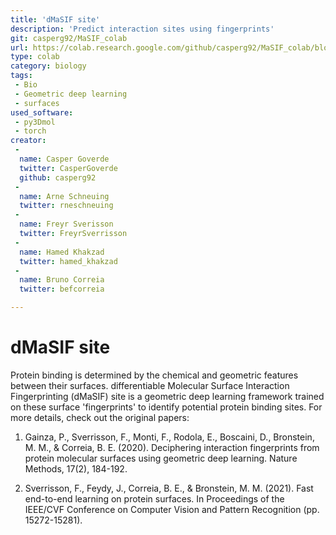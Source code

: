 ```yaml
---
title: 'dMaSIF site'
description: 'Predict interaction sites using fingerprints'
git: casperg92/MaSIF_colab
url: https://colab.research.google.com/github/casperg92/MaSIF_colab/blob/main/dMaSIF_Colab_V1.ipynb
type: colab
category: biology
tags:
 - Bio
 - Geometric deep learning
 - surfaces
used_software:
 - py3Dmol
 - torch
creator:
 - 
  name: Casper Goverde
  twitter: CasperGoverde
  github: casperg92
 - 
  name: Arne Schneuing
  twitter: rneschneuing
 - 
  name: Freyr Sverisson
  twitter: FreyrSverrisson
 - 
  name: Hamed Khakzad
  twitter: hamed_khakzad
 - 
  name: Bruno Correia
  twitter: befcorreia

---
```


# dMaSIF site

Protein binding is determined by the chemical and geometric features between their surfaces. differentiable Molecular Surface Interaction Fingerprinting (dMaSIF) site is a geometric deep learning framework trained on these surface 'fingerprints' to identify potential protein binding sites. For more details, check out the original papers:

1) Gainza, P., Sverrisson, F., Monti, F., Rodola, E., Boscaini, D., Bronstein, M. M., & Correia, B. E. (2020). Deciphering interaction fingerprints from protein molecular surfaces using geometric deep learning. Nature Methods, 17(2), 184-192.

2) Sverrisson, F., Feydy, J., Correia, B. E., & Bronstein, M. M. (2021). Fast end-to-end learning on protein surfaces. In Proceedings of the IEEE/CVF Conference on Computer Vision and Pattern Recognition (pp. 15272-15281).